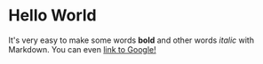 # Hello World

It's very easy to make some words **bold** and other words *italic* with Markdown. You can even [link to Google!](http://google.com)

